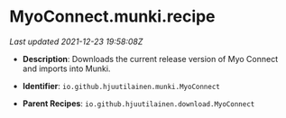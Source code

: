 # MyoConnect.munki.recipe

_Last updated 2021-12-23 19:58:08Z_

- **Description**: Downloads the current release version of Myo Connect and imports into Munki.

- **Identifier**: `io.github.hjuutilainen.munki.MyoConnect`

- **Parent Recipes**: `io.github.hjuutilainen.download.MyoConnect`